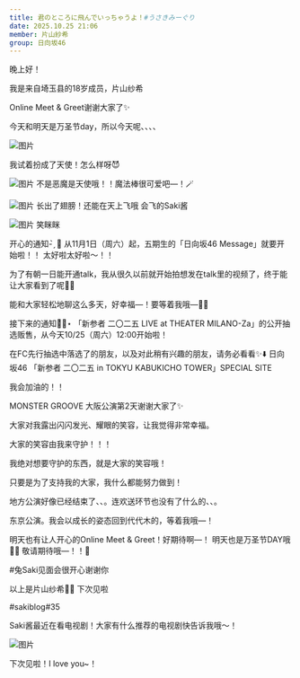 ```yaml
---
title: 君のところに飛んでいっちゃうよ！#うさきみーぐり
date: 2025.10.25 21:06
member: 片山紗希
group: 日向坂46
---
```


晚上好！

我是来自埼玉县的18岁成员，片山纱希

Online Meet & Greet谢谢大家了✨

今天和明天是万圣节day，所以今天呢、、、、

![图片](https://cdn.hinatazaka46.com/files/14/diary/official/member/moblog/202510/mobW3mXUY.jpg)

我试着扮成了天使！怎么样呀😈

![图片](https://cdn.hinatazaka46.com/files/14/diary/official/member/moblog/202510/moba6Zxt1.jpg)
不是恶魔是天使哦！！魔法棒很可爱吧—！🪄


![图片](https://cdn.hinatazaka46.com/files/14/diary/official/member/moblog/202510/mob7mgbtq.jpg)
长出了翅膀！还能在天上飞哦
会飞的Saki酱


![图片](https://cdn.hinatazaka46.com/files/14/diary/official/member/moblog/202510/mobWMLTvY.jpg)
笑眯眯





开心的通知- ̗̀ 📢
从11月1日（周六）起，五期生的「日向坂46 Message」就要开始啦！！
太好啦太好啦〜！！

为了有朝一日能开通talk，我从很久以前就开始拍想发在talk里的视频了，终于能让大家看到了呢🥺💖

能和大家轻松地聊这么多天，好幸福—！要等着我哦—🫶🏻


接下来的通知⋆͛📢⋆
「新参者 二〇二五 LIVE at THEATER MILANO-Za」的公开抽选贩售，从今天10/25（周六）12:00开始啦！

在FC先行抽选中落选了的朋友，以及对此稍有兴趣的朋友，请务必看看✨⬇️
日向坂46 「新参者 二〇二五 in TOKYU KABUKICHO TOWER」SPECIAL SITE

我会加油的！！




MONSTER GROOVE
大阪公演第2天谢谢大家了✨

大家对我露出闪闪发光、耀眼的笑容，让我觉得非常幸福。

大家的笑容由我来守护！！！

我绝对想要守护的东西，就是大家的笑容哦！

只要是为了支持我的大家，我什么都能努力做到！

地方公演好像已经结束了、、。连欢送环节也没有了什么的、、。

东京公演。我会以成长的姿态回到代代木的，等着我哦—！





明天也有让人开心的Online Meet & Greet！好期待啊—！
明天也是万圣节DAY哦🎃🦇
敬请期待哦—！！💖


#兔Saki见面会很开心谢谢你

以上是片山纱希🐰🩵
下次见啦



#sakiblog#35

Saki酱最近在看电视剧！大家有什么推荐的电视剧快告诉我哦〜！

![图片](https://cdn.hinatazaka46.com/files/14/diary/official/member/moblog/202510/mobktKXiX.jpg)

下次见啦！I love you~！